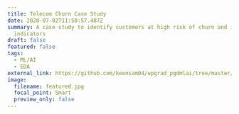```yaml
---
title: Telecom Churn Case Study
date: 2020-07-02T11:50:57.487Z
summary: A case study to identify customers at high risk of churn and its main
  indicators
draft: false
featured: false
tags:
  - ML/AI
  - EDA
external_link: https://github.com/keensam04/upgrad_pgdmlai/tree/master/Telecom_Churn
image:
  filename: featured.jpg
  focal_point: Smart
  preview_only: false
---
```


